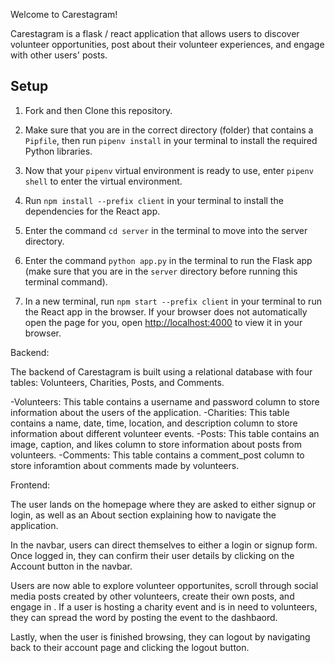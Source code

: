 
Welcome to Carestagram!

Carestagram is a flask / react application that allows users to discover volunteer opportunities, post about their volunteer experiences, and engage with other users' posts. 



## Setup

1. Fork and then Clone this repository.

2. Make sure that you are in the correct directory (folder) that contains a `Pipfile`, then run `pipenv install` in your terminal to install the required Python libraries.

3. Now that your `pipenv` virtual environment is ready to use, enter `pipenv shell` to enter the virtual environment.

4. Run `npm install --prefix client` in your terminal to install the dependencies for the React app.

5. Enter the command `cd server` in the terminal to move into the server directory.

6. Enter the command `python app.py` in the terminal to run the Flask app (make sure that you are in the `server` directory before running this terminal command).

7. In a new terminal, run `npm start --prefix client` in your terminal to run the React app in the browser. If your browser does not automatically open the page for you, open [http://localhost:4000](http://localhost:4000) to view it in your browser.

Backend:

The backend of Carestagram is built using a relational database with four tables: Volunteers, Charities, Posts, and Comments.

-Volunteers: This table contains a username and password column to store information about the users of the application.
-Charities: This table contains a name, date, time, location, and description column to store information about different volunteer events.
-Posts: This table contains an image, caption, and likes column to store information about posts from volunteers.
-Comments: This table contains a comment_post column to store inforamtion about comments made by volunteers. 

Frontend: 

The user lands on the homepage where they are asked to either signup or login, as well as an About section explaining how to navigate the application. 

In the navbar, users can direct themselves to either a login or signup form. Once logged in, they can confirm their user details by clicking on the Account button in the navbar.

Users are now able to explore volunteer opportunites, scroll through social media posts created by other volunteers, create their own posts, and engage in . If a user is hosting a charity event and is in need to volunteers, they can spread the word by posting the event to the dashbaord.

Lastly, when the user is finished browsing, they can logout by navigating back to their account page and clicking the logout button. 

